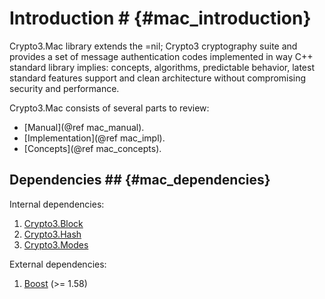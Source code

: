 # Introduction # {#mac_introduction}

Crypto3.Mac library extends the =nil; Crypto3 cryptography suite and provides a set of message
 authentication codes implemented in way C++ standard library implies: concepts, algorithms, predictable behavior, latest standard features support and clean architecture without compromising security and performance.
 
Crypto3.Mac consists of several parts to review:
* [Manual](@ref mac_manual).
* [Implementation](@ref mac_impl).
* [Concepts](@ref mac_concepts).

## Dependencies ## {#mac_dependencies}

Internal dependencies:
1. [Crypto3.Block](https://github.com/nilfoundation/block.git)
2. [Crypto3.Hash](https://github.com/nilfoundation/hash.git)
3. [Crypto3.Modes](https://github.com/nilfoundation/modes.git)

External dependencies:
1. [Boost](https://boost.org) (>= 1.58)
